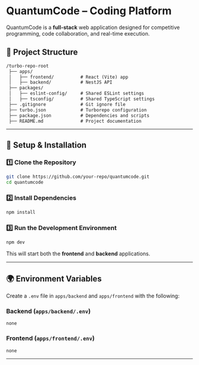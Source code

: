 # QuantumCode – Coding Platform

QuantumCode is a **full-stack** web application designed for competitive programming, code collaboration, and real-time execution.


## 📁 Project Structure

```markdown
/turbo-repo-root  
 ├── apps/  
 │   ├── frontend/          # React (Vite) app  
 │   ├── backend/           # NestJS API  
 ├── packages/
 │   ├── eslint-config/     # Shared ESLint settings  
 │   ├── tsconfig/          # Shared TypeScript settings  
 ├── .gitignore             # Git ignore file  
 ├── turbo.json             # Turborepo configuration  
 ├── package.json           # Dependencies and scripts  
 ├── README.md              # Project documentation  
```

---

## 🔧 Setup & Installation

### 1️⃣ Clone the Repository
```sh
git clone https://github.com/your-repo/quantumcode.git  
cd quantumcode  
```

### 2️⃣ Install Dependencies
```sh
npm install 
```

### 3️⃣ Run the Development Environment
```sh
npm dev  
```
This will start both the **frontend** and **backend** applications.

---

## 🌍 Environment Variables

Create a `.env` file in `apps/backend` and `apps/frontend` with the following:

### **Backend (`apps/backend/.env`)**
```env
none
```

### **Frontend (`apps/frontend/.env`)**
```env
none
```

---
